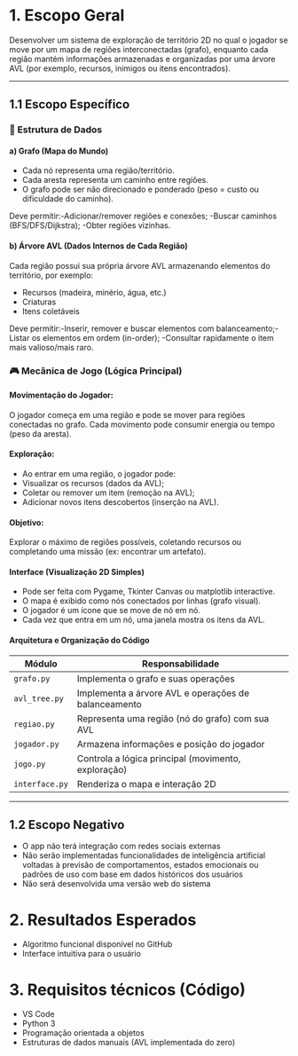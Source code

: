 # 1. Escopo Geral
Desenvolver um sistema de exploração de território 2D no qual o jogador se move por um mapa de regiões interconectadas (grafo), enquanto cada região mantém informações armazenadas e organizadas por uma árvore AVL (por exemplo, recursos, inimigos ou itens encontrados).

---
## 1.1 Escopo Específico

### 🎲 Estrutura de Dados
#### a) Grafo (Mapa do Mundo)
- Cada nó representa uma região/território.
- Cada aresta representa um caminho entre regiões.
- O grafo pode ser não direcionado e ponderado (peso = custo ou dificuldade do caminho).

Deve permitir:-Adicionar/remover regiões e conexões; -Buscar caminhos (BFS/DFS/Dijkstra); -Obter regiões vizinhas.

#### b) Árvore AVL (Dados Internos de Cada Região)
Cada região possui sua própria árvore AVL armazenando elementos do território, por exemplo:
- Recursos (madeira, minério, água, etc.)
- Criaturas
- Itens coletáveis

Deve permitir:-Inserir, remover e buscar elementos com balanceamento;-Listar os elementos em ordem (in-order); -Consultar rapidamente o item mais valioso/mais raro.

### 🎮 Mecânica de Jogo (Lógica Principal)

#### Movimentação do Jogador:
O jogador começa em uma região e pode se mover para regiões conectadas no grafo.
Cada movimento pode consumir energia ou tempo (peso da aresta).

#### Exploração:
- Ao entrar em uma região, o jogador pode:
- Visualizar os recursos (dados da AVL);
- Coletar ou remover um item (remoção na AVL);
- Adicionar novos itens descobertos (inserção na AVL).

#### Objetivo:
Explorar o máximo de regiões possíveis, coletando recursos ou completando uma missão (ex: encontrar um artefato).

#### Interface (Visualização 2D Simples)

- Pode ser feita com Pygame, Tkinter Canvas ou matplotlib interactive.
- O mapa é exibido como nós conectados por linhas (grafo visual).
- O jogador é um ícone que se move de nó em nó.
- Cada vez que entra em um nó, uma janela mostra os itens da AVL.

#### Arquitetura e Organização do Código

| Módulo         | Responsabilidade                                     |
| -------------- | ---------------------------------------------------- |
| `grafo.py`     | Implementa o grafo e suas operações                  |
| `avl_tree.py`  | Implementa a árvore AVL e operações de balanceamento |
| `regiao.py`    | Representa uma região (nó do grafo) com sua AVL      |
| `jogador.py`   | Armazena informações e posição do jogador            |
| `jogo.py`      | Controla a lógica principal (movimento, exploração)  |
| `interface.py` | Renderiza o mapa e interação 2D                      |

---
## 1.2 Escopo Negativo

- O app não terá integração com redes sociais externas
- Não serão implementadas funcionalidades de inteligência artificial voltadas à previsão de comportamentos, estados emocionais ou padrões de uso com base em dados históricos dos usuários
- Não será desenvolvida uma versão web do sistema


# 2. Resultados Esperados

- Algoritmo funcional disponível no GitHub
- Interface intuitiva para o usuário

# 3. Requisitos técnicos (Código)
- VS Code
- Python 3
- Programação orientada a objetos
- Estruturas de dados manuais (AVL implementada do zero)
